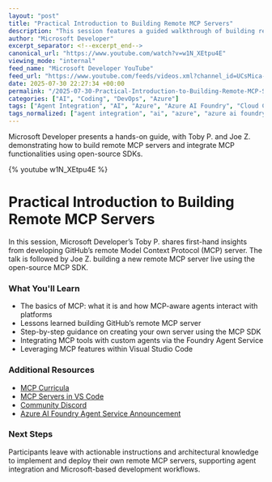 ```yaml
---
layout: "post"
title: "Practical Introduction to Building Remote MCP Servers"
description: "This session features a guided walkthrough of building remote servers that are compatible with the Model Context Protocol (MCP), a Microsoft-driven agent protocol. The presenters provide insights from constructing the GitHub remote MCP server, followed by a live demonstration using the open-source MCP SDK. Attendees gain a practical blueprint for integrating MCP-aware agents, leveraging resources like the MCP curriculum, VS Code integration, and Azure AI Foundry Agent Service. The session targets developers looking to extend platform capabilities and incorporate MCP tools into custom workflows."
author: "Microsoft Developer"
excerpt_separator: <!--excerpt_end-->
canonical_url: "https://www.youtube.com/watch?v=w1N_XEtpu4E"
viewing_mode: "internal"
feed_name: "Microsoft Developer YouTube"
feed_url: "https://www.youtube.com/feeds/videos.xml?channel_id=UCsMica-v34Irf9KVTh6xx-g"
date: 2025-07-30 22:27:34 +00:00
permalink: "/2025-07-30-Practical-Introduction-to-Building-Remote-MCP-Servers.html"
categories: ["AI", "Coding", "DevOps", "Azure"]
tags: ["Agent Integration", "AI", "Azure", "Azure AI Foundry", "Cloud Computing", "Cloud Platforms", "Coding", "Custom Agents", "Dev", "Developer Tools", "Development", "DevOps", "GitHub", "Live Demo", "MCP", "MCP SDK", "Microsoft", "Remote Server", "Tech", "Technology", "Videos", "VS Code"]
tags_normalized: ["agent integration", "ai", "azure", "azure ai foundry", "cloud computing", "cloud platforms", "coding", "custom agents", "dev", "developer tools", "development", "devops", "github", "live demo", "mcp", "mcp sdk", "microsoft", "remote server", "tech", "technology", "videos", "vs code"]
---
```


Microsoft Developer presents a hands-on guide, with Toby P. and Joe Z. demonstrating how to build remote MCP servers and integrate MCP functionalities using open-source SDKs.<!--excerpt_end-->

{% youtube w1N_XEtpu4E %}

# Practical Introduction to Building Remote MCP Servers

In this session, Microsoft Developer’s Toby P. shares first-hand insights from developing GitHub’s remote Model Context Protocol (MCP) server. The talk is followed by Joe Z. building a new remote MCP server live using the open-source MCP SDK.

### What You'll Learn

- The basics of MCP: what it is and how MCP-aware agents interact with platforms
- Lessons learned building GitHub’s remote MCP server
- Step-by-step guidance on creating your own server using the MCP SDK
- Integrating MCP tools with custom agents via the Foundry Agent Service
- Leveraging MCP features within Visual Studio Code

### Additional Resources

- [MCP Curricula](https://aka.ms/mcp-for-beginners)
- [MCP Servers in VS Code](https://code.visualstudio.com/mcp)
- [Community Discord](https://aka.ms/azureaifoundry/discord)
- [Azure AI Foundry Agent Service Announcement](https://devblogs.microsoft.com/foundry/announcing-model-context-protocol-support-preview-in-azure-ai-foundry-agent-service/)

### Next Steps

Participants leave with actionable instructions and architectural knowledge to implement and deploy their own remote MCP servers, supporting agent integration and Microsoft-based development workflows.
